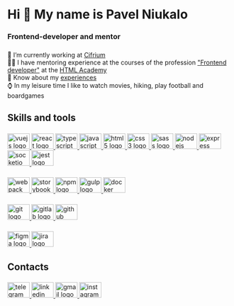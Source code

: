 <h1 align="left">Hi 👋 My name is Pavel Niukalo</h1>

###

<h3 align="left">Frontend-developer and mentor</h3>

###

<p align="left">
  🤖 I’m currently working at <a href="https://cifrium.ru/">Cifrium</a>
  <br>
  👨‍🏫 I have mentoring experience at the courses of the profession <a href="https://htmlacademy.ru/profession/frontender">"Frontend developer"</a> at the <a href="https://htmlacademy.ru">HTML Academy</a>
  <br>
  📄 Know about my <a href="https://www.linkedin.com/in/pavel-niukalo">experiences</a>
  <br>
  ⌚ In my leisure time I like to watch movies, hiking, play football and boardgames
</p>

###

<h2 align="left">Skills and tools</h2>

###

<a href="">
<div align="left">
  <a href="https://vuejs.org/" target="_blank">
    <img src="https://cdn.jsdelivr.net/gh/devicons/devicon/icons/vuejs/vuejs-original.svg" height="35" width="50" alt="vuejs logo">
  </a>
  <a href="https://reactjs.org/" target="_blank">
    <img src="https://cdn.jsdelivr.net/gh/devicons/devicon/icons/react/react-original.svg" height="35" width="50" alt="react logo">
  </a>
  <a href="https://www.typescriptlang.org/" target="_blank">
    <img src="https://cdn.jsdelivr.net/gh/devicons/devicon/icons/typescript/typescript-original.svg" height="35" width="50" alt="typescript logo">
  </a>
  <a href="https://developer.mozilla.org/ru/docs/Web/JavaScript" target="_blank">
    <img src="https://cdn.jsdelivr.net/gh/devicons/devicon/icons/javascript/javascript-original.svg" height="35" width="50" alt="javascript logo">
  </a>
  <a href="https://developer.mozilla.org/ru/docs/Web/HTML" target="_blank">
    <img src="https://cdn.jsdelivr.net/gh/devicons/devicon/icons/html5/html5-original.svg" height="35" width="50" alt="html5 logo">
  </a>
  <a href="https://developer.mozilla.org/ru/docs/Web/CSS" target="_blank">
    <img src="https://cdn.jsdelivr.net/gh/devicons/devicon/icons/css3/css3-original.svg" height="35" width="50" alt="css3 logo">
  </a>
  <a href="https://sass-lang.com/" target="_blank">
    <img src="https://cdn.jsdelivr.net/gh/devicons/devicon/icons/sass/sass-original.svg" height="35" width="50" alt="sass logo">
  </a>
  <a href="https://nodejs.org/en/" target="_blank">
    <img src="https://cdn.jsdelivr.net/gh/devicons/devicon/icons/nodejs/nodejs-original.svg" height="35" width="50" alt="nodejs logo">
  </a>
  <a href="https://expressjs.com/ru/" target="_blank">
    <img src="https://cdn.jsdelivr.net/gh/devicons/devicon/icons/express/express-original.svg" height="35" width="50" alt="express logo">
  </a>
  <a href="https://socket.io/" target="_blank">
    <img src="https://cdn.jsdelivr.net/gh/devicons/devicon/icons/socketio/socketio-original.svg" height="35" width="50" alt="socketio logo">
  </a>
  <a href="https://jestjs.io/ru/" target="_blank">
    <img src="https://cdn.jsdelivr.net/gh/devicons/devicon/icons/jest/jest-plain.svg" height="35" width="50" alt="jest logo">
  </a>
</div>

###

<div align="left">
  <a href="https://webpack.js.org/" target="_blank">
    <img src="https://cdn.jsdelivr.net/gh/devicons/devicon/icons/webpack/webpack-original.svg" height="35" width="50" alt="webpack logo">
  </a>
  <a href="https://storybook.js.org/" target="_blank">
    <img src="https://cdn.jsdelivr.net/gh/devicons/devicon/icons/storybook/storybook-original.svg" height="35" width="50" alt="storybook logo">
  </a>
  <a href="https://www.npmjs.com/" target="_blank">
    <img src="https://cdn.jsdelivr.net/gh/devicons/devicon/icons/npm/npm-original-wordmark.svg" height="35" width="50" alt="npm logo">
  </a>
  <a href="https://gulpjs.com/" target="_blank">
    <img src="https://cdn.jsdelivr.net/gh/devicons/devicon/icons/gulp/gulp-plain.svg" height="35" width="50" alt="gulp logo">
  </a>
  <a href="https://www.docker.com/" target="_blank">
    <img src="https://cdn.jsdelivr.net/gh/devicons/devicon/icons/docker/docker-original.svg" height="35" width="50" alt="docker logo">
  </a>
</div>

###

<div align="left">
  <a href="https://git-scm.com/" target="_blank">
    <img src="https://cdn.jsdelivr.net/gh/devicons/devicon/icons/git/git-original.svg" height="35" width="50" alt="git logo">
  </a>
  <a href="https://about.gitlab.com/" target="_blank">
    <img src="https://cdn.jsdelivr.net/gh/devicons/devicon/icons/gitlab/gitlab-original.svg" height="35" width="50" alt="gitlab logo">
  </a>
  <a href="https://github.com/" target="_blank">
    <img src="https://cdn.jsdelivr.net/gh/devicons/devicon/icons/github/github-original.svg" height="35" width="50" alt="github logo">
  </a>
</div>

###

<div align="left">
  <a href="https://www.figma.com/" target="_blank">
    <img src="https://cdn.jsdelivr.net/gh/devicons/devicon/icons/figma/figma-original.svg" height="35" width="50" alt="figma logo">
  </a>
  <a href="https://www.atlassian.com/ru/software/jira" target="_blank">
    <img src="https://cdn.jsdelivr.net/gh/devicons/devicon/icons/jira/jira-original.svg" height="35" width="50" alt="jira logo">
  </a>
</div>

###

<h2 align="left">Contacts</h2>

###

<div align="left">
  <a href="https://t.me/niukalo" target="_blank">
    <img src="https://raw.githubusercontent.com/maurodesouza/profile-readme-generator/master/src/assets/icons/social/telegram/default.svg" width="50" height="35" alt="telegram logo">
  </a>
  <a href="https://www.linkedin.com/in/pavel-niukalo" target="_blank">
    <img src="https://raw.githubusercontent.com/maurodesouza/profile-readme-generator/master/src/assets/icons/social/linkedin/default.svg" width="50" height="35" alt="linkedin logo">
  </a>
  <a href="mailto:pavelniukalo.work@gmail.com" target="_blank">
    <img src="https://raw.githubusercontent.com/maurodesouza/profile-readme-generator/master/src/assets/icons/social/gmail/default.svg" width="50" height="35" alt="gmail logo">
  </a>
  <a href="https://instagram.com/pavel.niukalo?igshid=YmMyMTA2M2Y=" target="_blank">
    <img src="https://raw.githubusercontent.com/maurodesouza/profile-readme-generator/master/src/assets/icons/social/instagram/default.svg" width="50" height="35" alt="instagram logo">
  </a>
</div>

###
